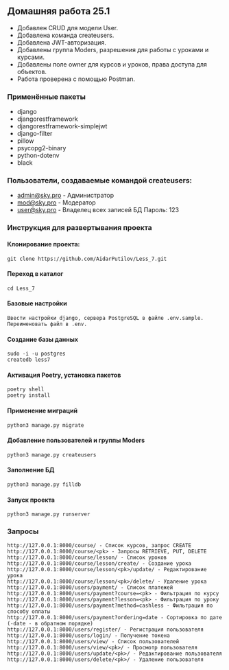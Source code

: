 ## Домашняя работа 25.1
- Добавлен CRUD для модели User.
- Добавлена команда createusers.
- Добавлена JWT-авторизация.
- Добавлены группа Moders, разрешения для работы с уроками и курсами.
- Добавлены поле owner для курсов и уроков, права доступа для объектов.
- Работа проверена с помощью Postman.

### Применённые пакеты
- django
- djangorestframework
- djangorestframework-simplejwt
- django-filter
- pillow
- psycopg2-binary
- python-dotenv
- black

### Пользователи, создаваемые командой createusers:
- admin@sky.pro - Администратор
- mod@sky.pro - Модератор
- user@sky.pro - Владелец всех записей БД
Пароль: 123

### Инструкция для развертывания проекта

#### Клонирование проекта:
```
git clone https://github.com/AidarPutilov/Less_7.git
```

#### Переход в каталог
```
cd Less_7
```

#### Базовые настройки
```
Ввести настройки django, сервера PostgreSQL в файле .env.sample. Переименовать файл в .env.
```

#### Создание базы данных
```
sudo -i -u postgres
createdb less7
```

#### Активация Poetry, установка пакетов
```
poetry shell
poetry install
```

#### Применение миграций
```
python3 manage.py migrate
```

#### Добавление пользователей и группы Moders
```
python3 manage.py createusers
```

#### Заполнение БД
```
python3 manage.py filldb
```

#### Запуск проекта
```
python3 manage.py runserver
```
### Запросы
```
http://127.0.0.1:8000/course/ - Список курсов, запрос CREATE
http://127.0.0.1:8000/course/<pk> - Запросы RETRIEVE, PUT, DELETE
http://127.0.0.1:8000/course/lesson/ - Список уроков
http://127.0.0.1:8000/course/lesson/create/ - Создание урока
http://127.0.0.1:8000/course/lesson/<pk>/update/ - Редактирование урока
http://127.0.0.1:8000/course/lesson/<pk>/delete/ - Удаление урока
http://127.0.0.1:8000/users/payment/ - Список платежей
http://127.0.0.1:8000/users/payment?course=<pk> - Фильтрация по курсу
http://127.0.0.1:8000/users/payment?lesson=<pk> - Фильтрация по уроку
http://127.0.0.1:8000/users/payment?method=cashless - Фильтрация по способу оплаты
http://127.0.0.1:8000/users/payment?ordering=date - Сортировка по дате (-date - в обратном порядке)
http://127.0.0.1:8000/users/register/ - Регистрация пользователя
http://127.0.0.1:8000/users/login/ - Получение токена
http://127.0.0.1:8000/users/view/ - Список пользователей
http://127.0.0.1:8000/users/view/<pk>/ - Просмотр пользователя
http://127.0.0.1:8000/users/update/<pk>/ - Редактирование пользователя
http://127.0.0.1:8000/users/delete/<pk>/ - Удаление пользователя
```
